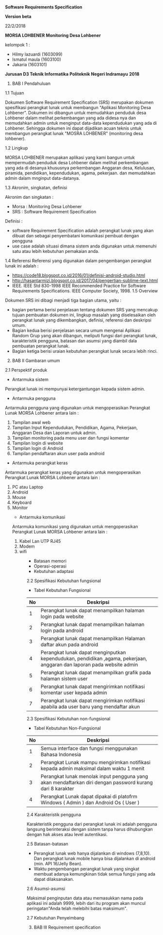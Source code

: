
**Software Requirements Specification**

**Version beta**

22/2/2018

**MORSA LOHBENER**
**Monitoring Desa Lohbener**


kelompok 1 :
- Hilmy lazuardi (1603099)
- Ismatul maula (1603100)
- Jakaria (1603101)

**Jurusan D3 Teknik Informatika**
**Politeknik Negeri Indramayu**
**2018**


1. BAB I Pendahuluan

1.1 Tujuan

Dokumen Software Requirement Specification (SRS) merupakan dokumen spesifikasi perangkat lunak untuk membangun "Aplikasi Monitoring Desa Lohbener". Dokumen ini dibangun untuk memudahkan penduduk desa Lohbener dalam melihat perkembangan yang ada didesa nya dan memudahkan admin untuk menginput data-data kependudukan yang ada di Lohbener. Sehingga dokumen ini dapat dijadikan acuan teknis untuk membangun perangkat lunak "MOSRA LOHBENER" (monitoring desa lohbener).

1.2	Lingkup

MORSA LOHBENER merupakan aplikasi yang kami bangun untuk mempermudah penduduk desa Lohbener dalam melihat perkembangan yang ada di desanya khususnya perkembangan Anggaran desa, Kelulusan, piramida, pendidikan, kependudukan, agama, pekerjaan. dan memudahkan admin dalam mnginput data-datanya.

1.3	 Akronim, singkatan, definisi

Akronim dan singkatan :
 - Morsa : Monitoring Desa Lohbener
- SRS : Software Requirement Specification

Definisi :
- software Requirement Specification adalah perangkat lunak yang akan dibuat dan sebagai penyembatani komunikasi pembuat dengan pengguna
- use case adalah situasi dimana sistem anda digunakan untuk memenuhi satu atau lebih kebutuhan pemakaian anda. 

1.4	Referensi
Referensi yang digunakan dalam pengembangan perangkat lunak ini adalah :
- https://code18.blogspot.co.id/2016/01/definisi-android-studio.html
- http://hasantarmizi.blogspot.co.id/2017/04/pengertian-sublime-text.html
- IEEE. IEEE Std 830-1998 IEEE Recommended Practice for Software Requirements Specifications. IEEE Computer Society, 1998. 
1.5	Overview		

Dokumen SRS ini dibagi menjadi tiga bagian utama, yaitu :
- bagian pertama berisi penjelasan tentang dokumen SRS yang mencakup tujuan pembuatan dokumen ini, lingkup masalah yang diselesaikan oleh perangkat lunak yang dikembangkan, definisi, referensi dan deskripsi umum.
- Bagian kedua berisi penjelasan secara umum mengenai Aplikasi Random Grup yang akan dibangun, meliputi fungsi dari perangkat lunak, karakteristik pengguna, batasan dan asumsi yang diambil dala pembuatan perangkat lunak.
- Bagian ketiga berisi uraian kebutuhan perangkat lunak secara lebih rinci.

2. BAB II Gambaran umum

2.1	Perspektif produk

- Antarmuka sistem

Perangkat lunak ini mempunyai ketergantungan kepada sistem admin.

- Antarmuka pengguna

Antarmuka pengguna yang digunakan untuk mengoperasikan Perangkat Lunak MORSA Lohbener antara lain :
   <ol><li> Tampilan awal web </li>
    <li>Tampilan Input Kependudukan, Pendidikan, Agama, Pekerjaan, Anggaran Desa dan Laporan untuk admin. </li> 
    <li>Tampilan monitoring pada menu user dan fungsi komentar </li>
    <li>Tampilan login di website </li> 
    <li>Tampilan login di Android </li>
    <li>Tampilan pendaftaran akun user pada android </li></ol>
    
- Antarmuka perangkat keras

Antarmuka perangkat keras yang digunakan untuk mengoperasikan Perangkat Lunak MORSA Lohbener antara lain :
  <ol><li>PC atau Laptop</li>
  <li>Android</li>
  <li>Mouse</li>
  <li>Keyboard</li>
  <li>Monitor</li>
  
- Antarmuka komunikasi

Antarmuka komunikasi yang digunakan untuk mengoperasikan Perangkat Lunak MORSA Lohbener antara lain :
 <ol><li>Kabel Lan UTP RJ45</li>
 <li>Modem</li>
 <li>wifi</li><ol>

- Batasan memori
- Operasi-operasi
- Kebutuhan adaptasi

2.2	Spesifikasi Kebutuhan fungsional

- Tabel Kebutuhan Fungsional 

| No | Deskripsi |
| ------ | ------ |
| 1 | Perangkat lunak dapat menampilkan halaman login pada website  |
| 2 | Perangkat lunak dapat menampilkan halaman login pada android |
| 3 | Perangkat lunak dapat menampilkan Halaman daftar akun pada android |
| 4 | Perangkat lunak dapat menginputkan kependudukan, pendidikan ,agama, pekerjaan, anggaran dan laporan pada website admin
| 5 | Perangkat lunak dapat menampilkan grafik pada halaman sistem user |
| 6 | Perangkat lunak dapat mengirimkan notifikasi komentar user kepada admin |
| 7 | Perangkat lunak dapat mengirimkan notifikasi apabila ada user baru yang mendaftar akun |

2.3	Spesifikasi Kebutuhan non-fungsional

- Tabel Kebutuhan Non-Fungsional 

| No | Deskripsi |
| ------ | ------ |
| 1 | Semua interface dan fungsi menggunakan Bahasa Indonesia |
| 2 | Perangkat Lunak mampu mengirimkan notifikasi kepada admin maksimal dalam waktu 1 menit |
| 3 | Perangkat lunak menolak input pengguna yang akan mendaftarkan diri dengan password kurang dari 8 karakter |
| 4 | Perangkat Lunak dapat dipakai di platofrm Windows ( Admin ) dan Android Os ( User )
 
2.4	Karakteristik pengguna

Karakteristik pengguna dari perangkat lunak ini adalah pengguna langsung berinteraksi dengan sistem tanpa harus dihubungkan dengan hak akses atau level autentikasi.

2.5	Batasan-batasan

- Perangkat lunak web hanya dijalankan di windows (7,8,10). Dan perangkat lunak mobile hanya bisa dijalankan di android (min. API 16/Jelly Bean).
- Waktu pengembangan perangkat lunak yang singkat membuat adanya kemungkinan tidak semua fungsi yang ada dapat dilaksanakan.

2.6	Asumsi-asumsi

Maksimal penginputan data atau memasukkan nama pada aplikasi ini adalah 9999, lebih dari itu program akan muncul peringatan"Anda telah melebihi batas maksimum".

2.7	Kebutuhan Penyeimbang

3. BAB III Requirement specification
	

